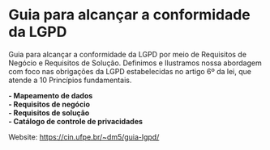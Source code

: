 # Guia para alcançar a conformidade da LGPD 

Guia para alcançar a conformidade da LGPD por meio de Requisitos de Negócio e Requisitos de Solução. Definimos e Ilustramos nossa abordagem com foco nas obrigações da LGPD estabelecidas no artigo 6º da lei, que atende a 10 Princípios fundamentais.

**- Mapeamento de dados**  
**- Requisitos de negócio**  
**- Requisitos de solução**  
**- Catálogo de controle de privacidades**  

Website: https://cin.ufpe.br/~dm5/guia-lgpd/
